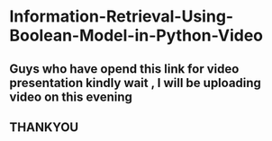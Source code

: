 # Information-Retrieval-Using-Boolean-Model-in-Python-Video

## **Guys who have opend this link for video presentation kindly wait , I will be uploading video on this evening**

## THANKYOU
